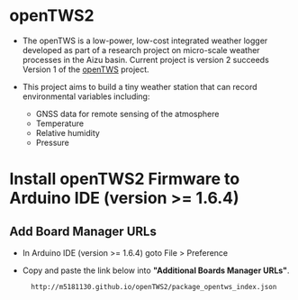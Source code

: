 # openTWS2

* The openTWS is a low-power, low-cost integrated weather logger developed as part of a research project on micro-scale weather processes in the Aizu basin. Current project is version 2 succeeds Version 1 of the [openTWS][] project. 

* This project aims to build a tiny weather station that can record environmental variables including:

	* GNSS data for remote sensing of the atmosphere
	* Temperature
	* Relative humidity
	* Pressure

# Install openTWS2 Firmware to Arduino IDE (version >= 1.6.4)
## Add Board Manager URLs

* In Arduino IDE (version >= 1.6.4) goto File > Preference
* Copy and paste the link below into **"Additional Boards Manager URLs"**.

		http://m5181130.github.io/openTWS2/package_opentws_index.json

[openTWS]: https://github.com/sajinh/openTWS "GitHub"
